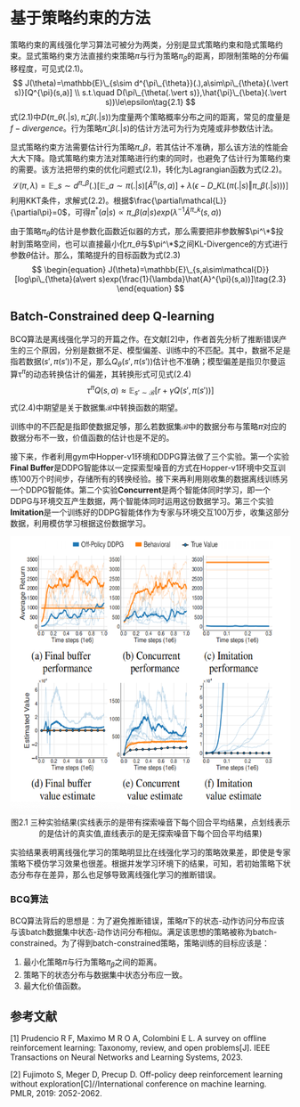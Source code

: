 # 基于策略约束的方法

策略约束的离线强化学习算法可被分为两类，分别是显式策略约束和隐式策略约束。显式策略约束方法直接约束策略$\pi$与行为策略$\pi_{\beta}$的距离，即限制策略的分布偏移程度，可见式(2.1)。
$$
J(\theta)=\mathbb{E}\_{s\sim d^{\pi\_{\theta}}(.),a\sim\pi\_{\theta}(.\vert s)}[Q^{\pi}(s,a)] \\
s.t.\quad D(\pi\_{\theta(.\vert s)},\hat{\pi}\_{\beta}(.\vert s))\le\epsilon\tag{2.1}
$$
式(2.1)中$D(\pi\_{\theta}(.\vert s),\hat{\pi}\_{\beta}(.\vert s))$为度量两个策略概率分布之间的距离，常见的度量是$f-divergence$。行为策略$\hat{\pi}\_{\beta}(.\vert s)$的估计方法可为行为克隆或非参数估计法。

显式策略约束方法需要估计行为策略$\pi\_{\beta}$，若其估计不准确，那么该方法的性能会大大下降。隐式策略约束方法对策略进行约束的同时，也避免了估计行为策略约束的需要。该方法把带约束的优化问题式(2.1)，转化为Lagrangian函数为式(2.2)。
$$
\begin{equation}
\mathcal{L}(\pi,\lambda)=\mathbb{E}\_{s\sim d^{\pi\_{\beta}}(.)}[\mathbb{E}\_{a\sim\pi(.\vert s)}[\hat{A}^{\pi}(s,a)]+\lambda(\epsilon-D\_{KL}(\pi(.\vert s)\Vert\pi\_{\beta}(.\vert s)))]\tag{2.2}
\end{equation}
$$
利用KKT条件，求解式(2.2)。根据$\frac{\partial\mathcal{L}}{\partial\pi}=0$，可得$\pi^{*}(a\vert s)\propto\pi\_{\beta}(a\vert s)exp(\lambda^{-1}\hat{A}^{\pi\_k}(s,a))$

由于策略$\pi_{\theta}$的估计是参数化函数近似器的方式，那么需要把非参数解$\pi^\*$投射到策略空间，也可以直接最小化$\pi\_{\theta}$与$\pi^\*$之间KL-Divergence的方式进行参数$\theta$估计。那么，策略提升的目标函数为式(2.3)
$$
\begin{equation}
J(\theta)=\mathbb{E}\_{s,a\sim\mathcal{D}}[log\pi\_{\theta}(a\vert s)exp(\frac{1}{\lambda}\hat{A}^{\pi}(s,a))]\tag{2.3}
\end{equation}
$$


## Batch-Constrained deep Q-learning

BCQ算法是离线强化学习的开篇之作。在文献[2]中，作者首先分析了推断错误产生的三个原因，分别是数据不足、模型偏差、训练中的不匹配。其中，数据不足是指若数据$({s}',\pi({s}'))$不足，那么$Q_{\theta}({s}',\pi({s}'))$估计也不准确；模型偏差是指贝尔曼运算$\mathcal{\tau}^{\pi}$的动态转换估计的偏差，其转换形式可见式(2.4)
$$
\begin{equation}
\tau^{\pi}Q(s,a)\approx\mathbb{E}_{{s}'\sim\mathcal{B}}[r+\gamma Q({s}',\pi({s}'))]\tag{2.4}
\end{equation}
$$
式(2.4)中期望是关于数据集$\mathcal{B}$中转换函数的期望。

训练中的不匹配是指即使数据足够，那么若数据集$\mathcal{B}$中的数据分布与策略$\pi$对应的数据分布不一致，价值函数的估计也是不足的。

接下来，作者利用gym中Hopper-v1环境和DDPG算法做了三个实验。第一个实验**Final Buffer**是DDPG智能体以一定探索型噪音的方式在Hopper-v1环境中交互训练100万个时间步，存储所有的转换经验。接下来再利用刚收集的数据离线训练另一个DDPG智能体。第二个实验**Concurrent**是两个智能体同时学习，即一个DDPG与环境交互产生数据，两个智能体同时运用这份数据学习。第三个实验**Imitation**是一个训练好的DDPG智能体作为专家与环境交互100万步，收集这部分数据，利用模仿学习根据这份数据学习。

<div align="center">
  <img src="./img/BCQ_exp.png" width=600 height=500/>
</div>
<div align="center">
  图2.1 三种实验结果(实线表示的是带有探索噪音下每个回合平均结果，点划线表示的是估计的真实值,直线表示的是无探索噪音下每个回合平均结果)
</div>

实验结果表明离线强化学习的策略明显比在线强化学习的策略效果差，即使是专家策略下模仿学习效果也很差。根据并发学习环境下的结果，可知，若初始策略下状态分布存在差异，那么也足够导致离线强化学习的推断错误。

### BCQ算法

BCQ算法背后的思想是：为了避免推断错误，策略$\pi$下的状态-动作访问分布应该与该batch数据集中状态-动作访问分布相似。满足该思想的策略被称为batch-constrained。为了得到batch-constrained策略，策略训练的目标应该是：

1. 最小化策略$\pi$与行为策略$\pi_{\beta}$之间的距离。
2. 策略下的状态分布与数据集中状态分布应一致。
3. 最大化价值函数。





## 参考文献

[1] Prudencio R F, Maximo M R O A, Colombini E L. A survey on offline reinforcement learning: Taxonomy, review, and open problems[J]. IEEE Transactions on Neural Networks and Learning Systems, 2023.

[2] Fujimoto S, Meger D, Precup D. Off-policy deep reinforcement learning without exploration[C]//International conference on machine learning. PMLR, 2019: 2052-2062.
